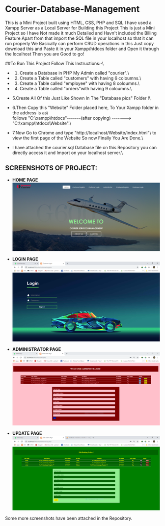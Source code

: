 # Courier-Database-Management
 This is a Mini Project built using HTML, CSS, PHP and SQL 
 I have used a Xampp Server as a Local Server for Building this Project 
 This is just a Mini Project so I have Not made it much Detailed and 
 Havn't included the Billing Feature Apart from that 
 import the SQL file in your localhost so that it can run properly
 We Basically can perform CRUD operations in this 
 Just copy download this and Paste it in your Xampp/htdocs folder and 
 Open it through the localhost Then you are Good to go! 

##To Run This Project Follow This Instructions:-\
* 1. Create a Database in PHP My Admin called "courier".\
* 2. Create a Table called "customers" with having 6 coloumns.\
* 3. Create a Table called "employee" with having 8 coloumns.\
* 4. Create a Table called "orders"with having 9 coloumns.\
* 5.Create All Of this Just Like Shown In The "Database pics" Folder !\
* 6.Then Copy this "Website"  Folder placed here, To Your Xampp folder in the address is as\       
follows "C:\xampp\htdocs\"-------(after copying) ------->   "C:\xampp\htdocs\Website".\
* 7.Now Go to Chrome and type "http://localhost/Website/index.html"\ 
to view the first page of the Website So now Finally You Are Done.\ 

* I have attached the courier.sql Database file on this Repository you can directly access it and Import on your localhost server.\

## SCREENSHOTS OF PROJECT: 
*   **HOME PAGE**
![](1%20Home%20page.PNG)

*  **LOGIN PAGE**
![](2%20Login%20page.PNG)

*  **ADMINISTRATOR PAGE**
![](4%20Administrator%20page.PNG)

*  **UPDATE PAGE**
![](5%20Updating%20orders.PNG)

Some more screenshots have been attached in the Repository.
